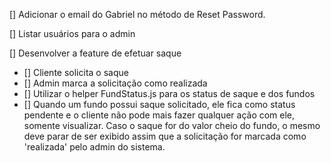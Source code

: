 [] Adicionar o email do Gabriel no método de Reset Password.

[] Listar usuários para o admin

[] Desenvolver a feature de efetuar saque

- [] Cliente solicita o saque
- [] Admin marca a solicitação como realizada
- [] Utilizar o helper FundStatus.js para os status de saque e dos fundos
- [] Quando um fundo possui saque solicitado, ele fica como status pendente e o cliente não pode mais fazer qualquer ação com ele, somente visualizar. Caso o saque for do valor cheio do fundo, o mesmo deve parar de ser exibido assim que a solicitação for marcada como 'realizada' pelo admin do sistema.

